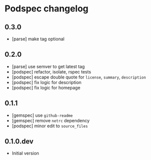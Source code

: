 # Podspec changelog

## 0.3.0

- [parse] make tag optional

## 0.2.0

- [parse] use semver to get latest tag
- [podspec] refactor, isolate, rspec tests
- [podspec] escape double quote for `license`, `summary`, `description`
- [podspec] fix logic for description
- [podspec] fix logic for homepage

## 0.1.1

- [gemspec] use `github-readme`
- [gemspec] remove `netrc` dependency
- [podspec] minor edit to `source_files`

## 0.1.0.dev

- Initial version
